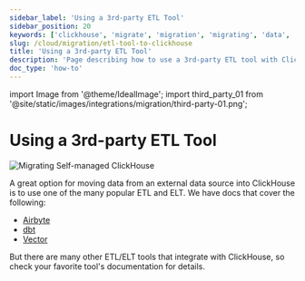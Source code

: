 ```yaml
---
sidebar_label: 'Using a 3rd-party ETL Tool'
sidebar_position: 20
keywords: ['clickhouse', 'migrate', 'migration', 'migrating', 'data', 'etl', 'elt', 'clickhouse-local', 'clickhouse-client']
slug: /cloud/migration/etl-tool-to-clickhouse
title: 'Using a 3rd-party ETL Tool'
description: 'Page describing how to use a 3rd-party ETL tool with ClickHouse'
doc_type: 'how-to'
---
```


import Image from '@theme/IdealImage';
import third_party_01 from '@site/static/images/integrations/migration/third-party-01.png';

# Using a 3rd-party ETL Tool

<Image img={third_party_01} size='sm' alt='Migrating Self-managed ClickHouse' background='white' />

A great option for moving data from an external data source into ClickHouse is to use one of the many popular ETL and ELT. We have docs that cover the following:

- [Airbyte](/integrations/data-ingestion/etl-tools/airbyte-and-clickhouse.md)
- [dbt](/integrations/data-ingestion/etl-tools/dbt/index.md)
- [Vector](/integrations/data-ingestion/etl-tools/vector-to-clickhouse.md)

But there are many other ETL/ELT tools that integrate with ClickHouse, so check your favorite tool's documentation for details.
